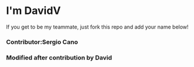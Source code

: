 # I'm DavidV

If you get to be my teammate, just fork this repo and add your name below!

### Contributor:Sergio Cano

### Modified after contribution by David

